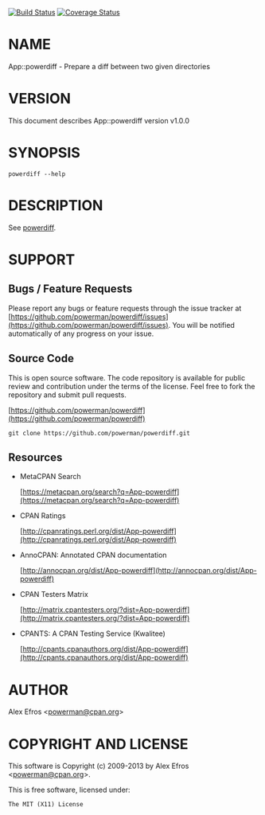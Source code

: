 [![Build Status](https://travis-ci.org/powerman/powerdiff.svg?branch=master)](https://travis-ci.org/powerman/powerdiff)
[![Coverage Status](https://coveralls.io/repos/powerman/powerdiff/badge.svg?branch=master)](https://coveralls.io/r/powerman/powerdiff?branch=master)

# NAME

App::powerdiff - Prepare a diff between two given directories

# VERSION

This document describes App::powerdiff version v1.0.0

# SYNOPSIS

    powerdiff --help

# DESCRIPTION

See [powerdiff](https://metacpan.org/pod/powerdiff).

# SUPPORT

## Bugs / Feature Requests

Please report any bugs or feature requests through the issue tracker
at [https://github.com/powerman/powerdiff/issues](https://github.com/powerman/powerdiff/issues).
You will be notified automatically of any progress on your issue.

## Source Code

This is open source software. The code repository is available for
public review and contribution under the terms of the license.
Feel free to fork the repository and submit pull requests.

[https://github.com/powerman/powerdiff](https://github.com/powerman/powerdiff)

    git clone https://github.com/powerman/powerdiff.git

## Resources

- MetaCPAN Search

    [https://metacpan.org/search?q=App-powerdiff](https://metacpan.org/search?q=App-powerdiff)

- CPAN Ratings

    [http://cpanratings.perl.org/dist/App-powerdiff](http://cpanratings.perl.org/dist/App-powerdiff)

- AnnoCPAN: Annotated CPAN documentation

    [http://annocpan.org/dist/App-powerdiff](http://annocpan.org/dist/App-powerdiff)

- CPAN Testers Matrix

    [http://matrix.cpantesters.org/?dist=App-powerdiff](http://matrix.cpantesters.org/?dist=App-powerdiff)

- CPANTS: A CPAN Testing Service (Kwalitee)

    [http://cpants.cpanauthors.org/dist/App-powerdiff](http://cpants.cpanauthors.org/dist/App-powerdiff)

# AUTHOR

Alex Efros &lt;powerman@cpan.org>

# COPYRIGHT AND LICENSE

This software is Copyright (c) 2009-2013 by Alex Efros &lt;powerman@cpan.org>.

This is free software, licensed under:

    The MIT (X11) License
